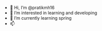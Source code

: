 - 👋 Hi, I’m @pratikmh16
- 👀 I’m interested in learning and developing
- 🌱 I’m currently learning spring
- 📫

<!---
pratikmh16/pratikmh16 is a ✨ special ✨ repository because its `README.md` (this file) appears on your GitHub profile.
You can click the Preview link to take a look at your changes.
--->
